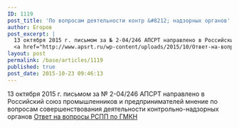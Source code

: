 ```yaml
---
ID: 1119
post_title: 'По вопросам деятельности контр &#8212; надзорных органов'
author: Егоров
post_excerpt: |
  13 октября 2015 г. письмом за № 2-04/246 АПСРТ направлено в Российский союз промышленников и предпринимателей мнение по вопросам совершенствования деятельности контрольно-надзорных органов
  <a href="http://www.apsrt.ru/wp-content/uploads/2015/10/Ответ-на-вопросы-РСПП-по-ГМКН.pdf">Ответ на вопросы РСПП по ГМКН</a>
layout: post
permalink: /base/articles/1119
published: true
post_date: 2015-10-23 09:46:13
---
```

13 октября 2015 г. письмом за № 2-04/246 АПСРТ направлено в Российский союз промышленников и предпринимателей мнение по вопросам совершенствования деятельности контрольно-надзорных органов
<a href="http://www.apsrt.ru/wp-content/uploads/2015/10/Ответ-на-вопросы-РСПП-по-ГМКН.pdf">Ответ на вопросы РСПП по ГМКН</a>